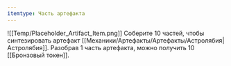 ```yaml
---
itemtype: Часть артефакта
---
```

![[Temp/Placeholder_Artifact_Item.png]]
Соберите 10 частей, чтобы синтезировать артефакт [[Механики/Артефакты/Артефакты/Астролябия|Астролябия]]. Разобрав  1 часть артефакта, можно получить 10 [[Бронзовый токен]].
